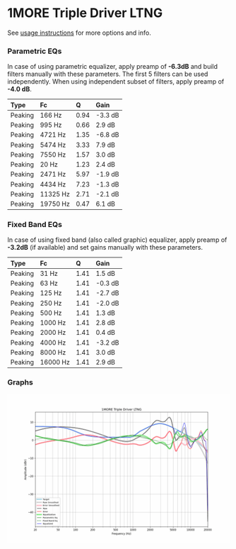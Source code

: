 # 1MORE Triple Driver LTNG
See [usage instructions](https://github.com/jaakkopasanen/AutoEq#usage) for more options and info.

### Parametric EQs
In case of using parametric equalizer, apply preamp of **-6.3dB** and build filters manually
with these parameters. The first 5 filters can be used independently.
When using independent subset of filters, apply preamp of **-4.0 dB**.

| Type    | Fc       |    Q | Gain    |
|:--------|:---------|:-----|:--------|
| Peaking | 166 Hz   | 0.94 | -3.3 dB |
| Peaking | 995 Hz   | 0.66 | 2.9 dB  |
| Peaking | 4721 Hz  | 1.35 | -6.8 dB |
| Peaking | 5474 Hz  | 3.33 | 7.9 dB  |
| Peaking | 7550 Hz  | 1.57 | 3.0 dB  |
| Peaking | 20 Hz    | 1.23 | 2.4 dB  |
| Peaking | 2471 Hz  | 5.97 | -1.9 dB |
| Peaking | 4434 Hz  | 7.23 | -1.3 dB |
| Peaking | 11325 Hz | 2.71 | -2.1 dB |
| Peaking | 19750 Hz | 0.47 | 6.1 dB  |

### Fixed Band EQs
In case of using fixed band (also called graphic) equalizer, apply preamp of **-3.2dB**
(if available) and set gains manually with these parameters.

| Type    | Fc       |    Q | Gain    |
|:--------|:---------|:-----|:--------|
| Peaking | 31 Hz    | 1.41 | 1.5 dB  |
| Peaking | 63 Hz    | 1.41 | -0.3 dB |
| Peaking | 125 Hz   | 1.41 | -2.7 dB |
| Peaking | 250 Hz   | 1.41 | -2.0 dB |
| Peaking | 500 Hz   | 1.41 | 1.3 dB  |
| Peaking | 1000 Hz  | 1.41 | 2.8 dB  |
| Peaking | 2000 Hz  | 1.41 | 0.4 dB  |
| Peaking | 4000 Hz  | 1.41 | -3.2 dB |
| Peaking | 8000 Hz  | 1.41 | 3.0 dB  |
| Peaking | 16000 Hz | 1.41 | 2.9 dB  |

### Graphs
![](./1MORE%20Triple%20Driver%20LTNG.png)